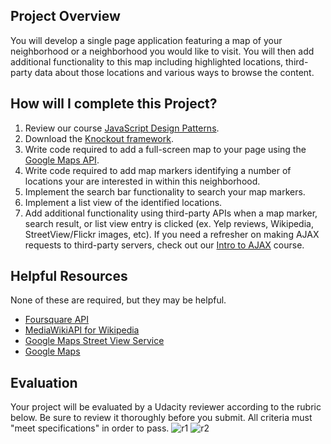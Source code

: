 ## Project Overview
You will develop a single page application featuring a map of your neighborhood or a neighborhood you would like to visit. You will then add additional functionality to this map including highlighted locations, third-party data about those locations and various ways to browse the content.

## How will I complete this Project?
1. Review our course [JavaScript Design Patterns](https://www.udacity.com/course/ud989-nd).
2. Download the [Knockout framework](http://knockoutjs.com/).
3. Write code required to add a full-screen map to your page using the [Google Maps API](https://developers.google.com/maps/).
4. Write code required to add map markers identifying a number of locations your are interested in within this neighborhood.
5. Implement the search bar functionality to search your map markers.
6. Implement a list view of the identified locations.
7. Add additional functionality using third-party APIs when a map marker, search result, or list view entry is clicked (ex. Yelp reviews, Wikipedia, StreetView/Flickr images, etc). If you need a refresher on making AJAX requests to third-party servers, check out our [Intro to AJAX](https://www.udacity.com/course/ud110-nd) course.

## Helpful Resources
None of these are required, but they may be helpful.

* [Foursquare API](https://developer.foursquare.com/start)
* [MediaWikiAPI for Wikipedia](http://www.mediawiki.org/wiki/API:Main_page)
* [Google Maps Street View Service](https://developers.google.com/maps/documentation/javascript/streetview)
* [Google Maps](https://developers.google.com/maps/documentation/)

## Evaluation
Your project will be evaluated by a Udacity reviewer according to the rubric below. Be sure to review it thoroughly before you submit. All criteria must "meet specifications" in order to pass. 
![r1](http://i.imgur.com/yZUCaoi.png)
![r2](http://i.imgur.com/NTpAQGL.png)
